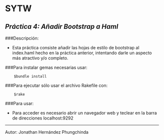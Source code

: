 **SYTW**
========
*Práctica 4: Añadir Bootstrap a Haml*
---------------------------------------------

###Descripción:

- Esta práctica consiste añadir las hojas de estilo de bootstrap al index.haml hecho en la práctica anterior, intentando darle un aspecto más atractivo y/o completo.

###Para instalar gemas necesarias usar:
		
		$bundle install

###Para ejecutar sólo usar el archivo Rakefile con:
		
		$rake

###Para usar:

- Para acceder es necesario abrir un navegador web y teclear en la barra de direcciones localhost:9292

--------------------------------------------------

Autor: Jonathan Hernández Phungchinda
